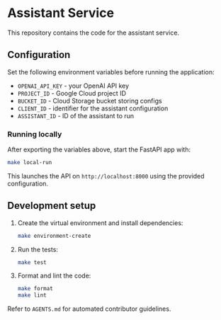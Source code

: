 # Assistant Service

This repository contains the code for the assistant service.

## Configuration
Set the following environment variables before running the application:

- `OPENAI_API_KEY` - your OpenAI API key
- `PROJECT_ID` - Google Cloud project ID
- `BUCKET_ID` - Cloud Storage bucket storing configs
- `CLIENT_ID` - identifier for the assistant configuration
- `ASSISTANT_ID` - ID of the assistant to run

### Running locally
After exporting the variables above, start the FastAPI app with:

```bash
make local-run
```

This launches the API on `http://localhost:8000` using the provided configuration.

## Development setup
1. Create the virtual environment and install dependencies:
   ```bash
   make environment-create
   ```
2. Run the tests:
   ```bash
   make test
   ```
3. Format and lint the code:
   ```bash
   make format
   make lint
   ```

Refer to `AGENTS.md` for automated contributor guidelines.
